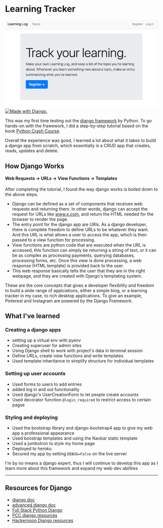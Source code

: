 # Learning Tracker

![Website screenshot](image/screenshot.png)
<a href="http://www.djangoproject.com/"><img src="https://www.djangoproject.com/m/img/badges/djangomade124x25.gif" border="0" alt="Made with Django." title="Made with Django." /></a>

This was my first time testing out the [django framework](https://www.djangoproject.com) by Python. To go hands-on with the frawework, I did a step-by-step tutorial based on the book [Python Crash Course](https://ehmatthes.github.io/pcc_2e/regular_index/). 

Overall the experience was good, I learned a lot about what it takes to build a django app from scratch, which essentially is a CRUD app that creates, reads, updates and delete. 

## How Django Works

#### Web Requests ->  URLs -> View Functions -> Templates

After completing the tutorial, I found the way django works is boiled down to the above steps.

* Django can be defined as a set of components that receives web requests and returning them. In other words, django can accept the request for URLs like www.x.com, and return the HTML needed for the browser to render the page.
* The entry point for the django app are URls. As a django developer, there is complete freedom to define URLs to be whatever they want. And this URL is what allows a user to access the app, which is then passed to a view function for processing.
* View functions are python code that are executed when the URL is accessed, this function can simply be returning a string of text, or it can be as complex as processing payments, querying databases, processing forms, etc. Once this view is done processing, a web response (HTML template) is provided back to the user.
* This web response basically tells the user that they are in the right webpage, and they are created with Django's templating system.

These are the core concepts that gives a developer flexibility and freedom to build a wide range of applciations, either a simple blog, or a learning tracker in my case, to rich desktop applications. To give an example, Pinterest and Instagram are powered by the Django Framework.

## What I've learned 

### Creating a django apps
* setting up a virtual env with pyenv
* Creating superuser for admin sites
* Using Django shell to work with project's data in terminal session
* Define URLs, create view functions and write templates
* Used template inheritance to simplify structure for individual templates

### Setting up user accounts
* Used forms to users to add entries
* added log in and out functionality
* Used django's UserCreationForm to let people create accounts
* Used decorator function `@login_required` to restrict access to certain pagse

### Styling and deploying
* Used the bootstrap library and django-bootstrap4 app to give my web app a professional appearance
* Used boostrap templates and using the Navbar static template 
* Used a jumbotron to style my home page
* Deployed to heroku 
* Secured my app by setting `DEBUG=False` on the live server

I'm by no means a django expert, thus I will continue to develop this app as I learn more about this framework and expand my web-dev abilities

---

## Resources for Django
* [django doc](https://docs.djangoproject.com/en/3.1/intro/tutorial01/)
* [advanced django doc](https://docs.djangoproject.com/en/3.1/intro/reusable-apps/)
* [Full Stack Python Django](https://www.fullstackpython.com/django.html)
* [PCC django resources](https://ehmatthes.github.io/pcc_2e/recommended_reading/django/)
* [Hackernoon Django resources](https://hackernoon.com/my-top-5-django-resources-8yk2gwe)